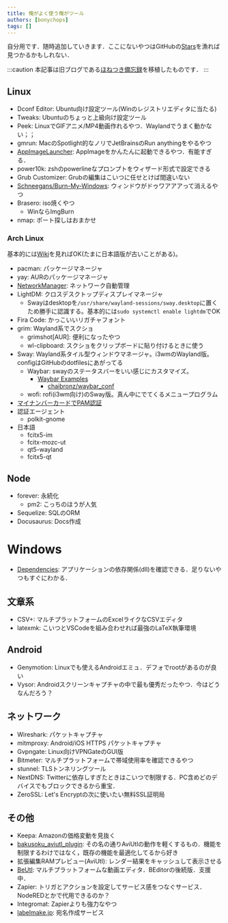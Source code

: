 ```yaml
---
title: 俺がよく使う俺がツール
authors: [bonychops]
tags: []
---
```

自分用です．随時追加していきます．ここにないやつはGitHubの[Stars](https://github.com/BonyChops?tab=stars)を漁れば見つかるかもしれない．

<!--truncate-->

:::caution
本記事は旧ブログである[ほねつき備忘録](https://bonychops.hatenablog.jp)を移植したものです．
:::



## Linux
- Dconf Editor: Ubuntu向け設定ツール(Winのレジストリエディタに当たる)
- Tweaks: Ubuntuのちょっと上級向け設定ツール
- Peek: LinuxでGIFアニメ/MP4動画作れるやつ．Waylandでうまく動かない；；
- gmrun: MacのSpotlight的なノリでJetBrainsのRun anythingをやるやつ
-  [AppImageLauncher](https://github.com/TheAssassin/AppImageLauncher): AppImageをかんたんに起動できるやつ．有能すぎる．
- power10k: zshのpowerlineなプロンプトをウィザード形式で設定できる 
- Grub Customizer: Grubの編集はこいつに任せとけば間違いない
- [Schneegans/Burn-My-Windows](https://github.com/Schneegans/Burn-My-Windows): ウィンドウがドゥワアアアって消えるやつ
- Brasero: iso焼くやつ
  - WinならImgBurn
- nmap: ポート探しはおまかせ

### Arch Linux
基本的には[Wiki](https://wiki.archlinux.jp/)を見ればOK(たまに日本語版が古いことがある)。

- pacman: パッケージマネージャ
- yay: AURのパッケージマネージャ
- [NetworkManager](https://wiki.archlinux.jp/index.php/NetworkManager): ネットワーク自動管理
- LightDM: クロスデスクトップディスプレイマネージャ
  - Swayはdesktopを`/usr/share/wayland-sessions/sway.desktop`に置くため勝手に認識する。基本的には`sudo systemctl enable lightdm`でOK
- Fira Code: かっこいいリガチャフォント
- grim: Wayland系でスクショ
  - grimshot[AUR]: 便利になったやつ
  -  wl-clipboard: スクショをクリップボードに貼り付けるときに使う
- Sway: Wayland系タイル型ウィンドウマネージャ。i3wmのWayland版。configはGitHubのdotfilesにあがってる
  - Waybar: swayのステータスバーをいい感じにカスタマイズ。
    - [Waybar Examples](https://github.com/Alexays/Waybar/wiki/Examples)
      - [chaibronz/waybar_conf](https://github.com/chaibronz/waybar_conf)
  - wofi: rofi(i3wm向け)のSway版。真ん中にでてくるメニュープログラム
- [マイナンバーカードでPAM認証](https://www.osstech.co.jp/~hamano/posts/jpki-pam/) 
- 認証エージェント
  - polkit-gnome
- 日本語
  - fcitx5-im
  - fcitx-mozc-ut
  - qt5-wayland
  - fcitx5-qt

## Node
- forever: 永続化
  - pm2: こっちのほうが人気
- Sequelize: SQLのORM
- Docusaurus: Docs作成

# Windows
- [Dependencies](https://github.com/lucasg/Dependencies): アプリケーションの依存関係(dll)を確認できる．足りないやつもすぐにわかる．

## 文章系
- CSV+: マルチプラットフォームのExcelライクなCSVエディタ
- latexmk: こいつとVSCodeを組み合わせれば最強のLaTeX執筆環境

## Android
- Genymotion: Linuxでも使えるAndroidエミュ．デフォでrootがあるのが良い
- Vysor: Androidスクリーンキャプチャの中で最も優秀だったやつ．今はどうなんだろう？

## ネットワーク
- Wireshark: パケットキャプチャ
- mitmproxy: Android/iOS HTTPS パケットキャプチャ
- Gvpngate: Linux向けVPNGateのGUI版
- Bitmeter: マルチプラットフォームで帯域使用率を確認できるやつ
- stunnel: TLSトンネリングツール
- NextDNS: Twitterに依存しすぎたときはこいつで制限する．PC含めどのデバイスでもブロックできるから重宝．
- ZeroSSL: Let's Encryptの次に使いたい無料SSL証明局

## その他
- Keepa: Amazonの価格変動を見抜く
- [bakusoku_aviutl_plugin](https://github.com/suzune25254649/bakusoku_aviutl_plugin): その名の通りAviUtlの動作を軽くするもの．機能を制限するわけではなく，既存の機能を最適化してるから好き
- 拡張編集RAMプレビュー(AviUtl): レンダー結果をキャッシュして表示させる
- [BeUtl](https://github.com/b-editor/BeUtl): マルチプラットフォームな動画エディタ．BEditorの後続版．支援中．
- Zapier: トリガとアクションを設定してサービス感をつなぐサービス．NodeREDとかで代用できるのか？
- Integromat: Zapierよりも強力なやつ
- [labelmake.jp](https://labelmake.jp): 宛名作成サービス